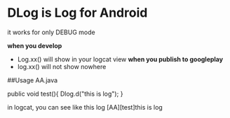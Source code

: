 # DLog is Log for Android

it works for only DEBUG mode

**when you develop**
- Log.xx() will show in your logcat view
**when you publish to googleplay**
- log.xx() will not show nowhere

##Usage
AA.java

public void test(){
Dlog.d("this is log");
}



in logcat, you can see like this log
[AA][test]this is log
